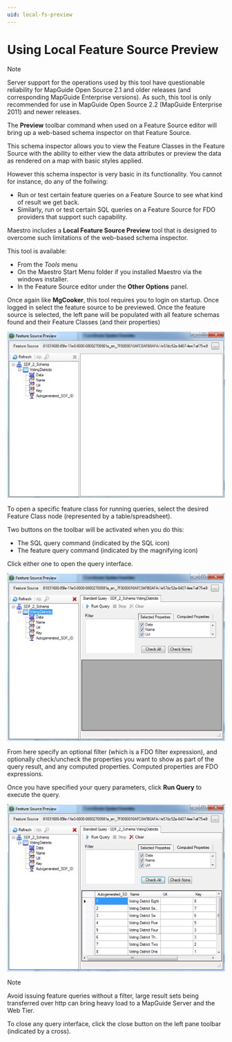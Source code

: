 ```yaml
---
uid: local-fs-preview
---
```

# Using Local Feature Source Preview

> [!NOTE]
> Server support for the operations used by this tool have questionable reliability for MapGuide Open Source 2.1 and older releases 
> (and corresponding MapGuide Enterprise versions). As such, this tool is only recommended for use in MapGuide Open Source 2.2 (MapGuide Enterprise 2011)
> and newer releases.

The **Preview** toolbar command when used on a Feature Source editor will bring up a web-based schema inspector on that Feature Source.

This schema inspector allows you to view the Feature Classes in the Feature Source with the ability to either view the data attributes or 
preview the data as rendered on a map with basic styles applied.

However this schema inspector is very basic in its functionality. You cannot for instance, do any of the follwing:

 * Run or test certain feature queries on a Feature Source to see what kind of result we get back.
 * Similarly, run or test certain SQL queries on a Feature Source for FDO providers that support such capability.
 
Maestro includes a **Local Feature Source Preview** tool that is designed to overcome such limitations of the web-based
schema inspector.

This tool is available:

 * From the *Tools* menu
 * On the Maestro Start Menu folder if you installed Maestro via the windows installer.
 * In the Feature Source editor under the **Other Options** panel.

Once again like **MgCooker**, this tool requires you to login on startup. Once logged in select the feature source
to be previewed. Once the feature source is selected, the left pane will be populated with all feature schemas found
and their Feature Classes (and their properties)

![](../images/fspreview.png)

To open a specific feature class for running queries, select the desired Feature Class node (represented by a table/spreadsheet).

Two buttons on the toolbar will be activated when you do this:

 * The SQL query command (indicated by the SQL icon)
 * The feature query command (indicated by the magnifying icon)
 
Click either one to open the query interface.

![](../images/fspreview_query.png)

From here specify an optional filter (which is a FDO filter expression), and optionally check/uncheck the properties
you want to show as part of the query result, and any computed properties. Computed properties are FDO expressions.

Once you have specified your query parameters, click **Run Query** to execute the query.

![](../images/fspreview_query_results.png)

> [!NOTE]
> Avoid issuing feature queries without a filter, large result sets being transferred over http can bring heavy 
> load to a MapGuide Server and the Web Tier.

To close any query interface, click the close button on the left pane toolbar (indicated by a cross).